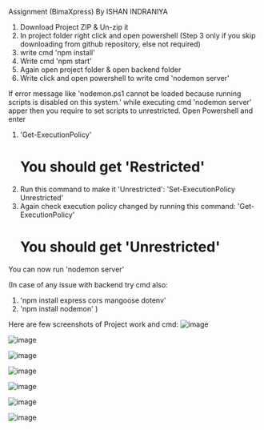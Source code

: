 Assignment (BimaXpress) By ISHAN INDRANIYA
1. Download Project ZIP & Un-zip it
2. In project folder right click and open powershell
(Step 3 only if you skip downloading from github repository, else not required)
3. write cmd 'npm install'
4. Write cmd 'npm start'
5. Again open project folder & open backend folder
6. Write click and open powershell to write cmd 'nodemon server'

If error message like 'nodemon.ps1 cannot be loaded because running scripts is disabled on this system.' while executing cmd 'nodemon server' apper then you require to set scripts to unrestricted.
Open Powershell and enter
1. 'Get-ExecutionPolicy'
    # You should get 'Restricted'
2. Run this command to make it 'Unrestricted': 
   'Set-ExecutionPolicy Unrestricted'
3. Again check execution policy changed by running this command:
    'Get-ExecutionPolicy'
    # You should get 'Unrestricted'

You can now run 'nodemon server'

(In case of any issue with backend try cmd also:
1. 'npm install express cors mangoose dotenv'
2. 'npm install nodemon'
)



Here are few screenshots of Project work and cmd:
![image](https://user-images.githubusercontent.com/54826738/143004062-a9e95794-dabc-474e-8f68-9fe526db6756.png)

![image](https://user-images.githubusercontent.com/54826738/143004106-613f5bca-d7ad-4e73-b15c-1a44dbcabe62.png)

![image](https://user-images.githubusercontent.com/54826738/143004365-13a53617-3600-45e8-99d3-c7df8dcc48a2.png)

![image](https://user-images.githubusercontent.com/54826738/143004412-f95d33f8-de93-439f-96db-bd8764b65b8e.png)

![image](https://user-images.githubusercontent.com/54826738/143004557-6d43f19e-bc70-42b8-a4c2-1e979a080664.png)

![image](https://user-images.githubusercontent.com/54826738/143004589-a5d9bbb5-7b5d-4536-b36f-3b810807079c.png)

![image](https://user-images.githubusercontent.com/54826738/143004633-510dddd4-f1b4-4c92-9106-50a31b839f18.png)
